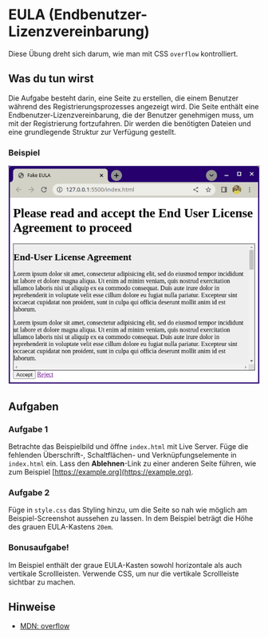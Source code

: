 # EULA (Endbenutzer-Lizenzvereinbarung)

Diese Übung dreht sich darum, wie man mit CSS `overflow` kontrolliert.

## Was du tun wirst

Die Aufgabe besteht darin, eine Seite zu erstellen, die einem Benutzer während des Registrierungsprozesses angezeigt wird. Die Seite enthält eine Endbenutzer-Lizenzvereinbarung, die der Benutzer genehmigen muss, um mit der Registrierung fortzufahren. Dir werden die benötigten Dateien und eine grundlegende Struktur zur Verfügung gestellt.

### Beispiel

![Screenshot des erwarteten Ergebnisses](example.png)

## Aufgaben

### Aufgabe 1

Betrachte das Beispielbild und öffne `index.html` mit Live Server. Füge die fehlenden Überschrift-, Schaltflächen- und Verknüpfungselemente in `index.html` ein. Lass den **Ablehnen**-Link zu einer anderen Seite führen, wie zum Beispiel [https://example.org](https://example.org).

### Aufgabe 2

Füge in `style.css` das Styling hinzu, um die Seite so nah wie möglich am Beispiel-Screenshot aussehen zu lassen. In dem Beispiel beträgt die Höhe des grauen EULA-Kastens `20em`.

### Bonusaufgabe!

Im Beispiel enthält der graue EULA-Kasten sowohl horizontale als auch vertikale Scrollleisten. Verwende CSS, um nur die vertikale Scrollleiste sichtbar zu machen.

## Hinweise

- [MDN: overflow](https://developer.mozilla.org/en-US/docs/Web/CSS/overflow)
